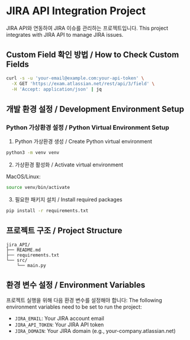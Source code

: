 # JIRA API Integration Project
JIRA API와 연동하여 JIRA 이슈를 관리하는 프로젝트입니다.
This project integrates with JIRA API to manage JIRA issues.

## Custom Field 확인 방법 / How to Check Custom Fields
```bash
curl -s -u 'your-email@example.com:your-api-token' \
  -X GET 'https://exam.atlassian.net/rest/api/3/field' \
  -H 'Accept: application/json' | jq
```

## 개발 환경 설정 / Development Environment Setup

### Python 가상환경 설정 / Python Virtual Environment Setup

1. Python 가상환경 생성 / Create Python virtual environment
```bash
python3 -m venv venv
```

2. 가상환경 활성화 / Activate virtual environment

MacOS/Linux:
```bash
source venv/bin/activate
```

3. 필요한 패키지 설치 / Install required packages
```bash
pip install -r requirements.txt
```

## 프로젝트 구조 / Project Structure
```
jira_API/
├── README.md
├── requirements.txt
└── src/
    └── main.py
```

## 환경 변수 설정 / Environment Variables
프로젝트 실행을 위해 다음 환경 변수를 설정해야 합니다:
The following environment variables need to be set to run the project:

- `JIRA_EMAIL`: Your JIRA account email
- `JIRA_API_TOKEN`: Your JIRA API token
- `JIRA_DOMAIN`: Your JIRA domain (e.g., your-company.atlassian.net)